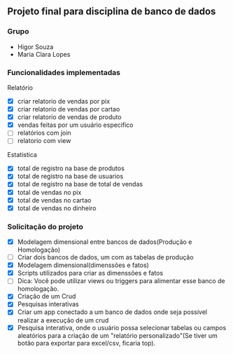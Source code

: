 ## Projeto final para disciplina de banco de dados

### Grupo
- Higor Souza
- Maria Clara Lopes

### Funcionalidades implementadas

Relatório
- [x] criar relatorio de vendas por pix
- [x] criar relatorio de vendas por cartao
- [x] criar relatorio de vendas de produto
- [x] vendas feitas por um usuário especifico
- [ ] relatórios com join
- [ ] relatorio com view

Estatistica
- [x] total de registro na base de produtos
- [x] total de registro na base de usuarios
- [x] total de registro na base de total de vendas
- [x] total de vendas no pix
- [x] total de vendas no cartao
- [x] total de vendas no dinheiro

### Solicitação do projeto

- [x] Modelagem dimensional entre bancos de dados(Produção e Homologação)
- [ ] Criar dois bancos de dados, um com as tabelas de produção
- [x] Modelagem dimensional(dimenssões e fatos)
- [x] Scripts utilizados para criar as dimenssões e fatos 
- [ ] Dica: Você pode utilizar views ou triggers para alimentar esse banco de homologação.
- [x] Criação de um Crud 
- [x] Pesquisas interativas
- [x] Criar um app conectado a um banco de dados onde seja possível realizar a execução de um crud 
- [x] Pesquisa interativa, onde o usuário possa selecionar tabelas ou campos aleatórios para a criação de um "relatório personalizado"(Se tiver um botão para exportar para excel/csv, ficaria top).
